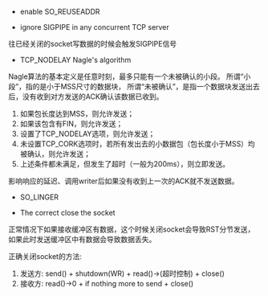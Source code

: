 * enable SO_REUSEADDR

* ignore SIGPIPE in any concurrent TCP server

往已经关闭的socket写数据的时候会触发SIGPIPE信号

* TCP_NODELAY Nagle's algorithm

Nagle算法的基本定义是任意时刻，最多只能有一个未被确认的小段。 所谓“小段”，指的是小于MSS尺寸的数据块，
所谓“未被确认”，是指一个数据块发送出去后，没有收到对方发送的ACK确认该数据已收到。

  1. 如果包长度达到MSS，则允许发送；
  2. 如果该包含有FIN，则允许发送；
  3. 设置了TCP_NODELAY选项，则允许发送；
  4. 未设置TCP_CORK选项时，若所有发出去的小数据包（包长度小于MSS）均被确认，则允许发送；
  5. 上述条件都未满足，但发生了超时（一般为200ms），则立即发送。

  影响响应的延迟、调用writer后如果没有收到上一次的ACK就不发送数据。

* SO_LINGER


* The correct close the socket

正常情况下如果接收缓冲区有数据，这个时候关闭socket会导致RST分节发送，如果此时发送缓冲区中有数据会导致数据丢失。

正确关闭socket的方法:

  1. 发送方: send() + shutdown(WR) + read()->(超时控制) + close()
  2. 接收方: read()->0 + if nothing more to send + close()